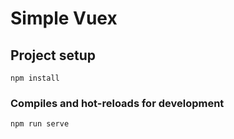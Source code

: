 # Simple Vuex

## Project setup
```
npm install
```

### Compiles and hot-reloads for development
```
npm run serve
```
